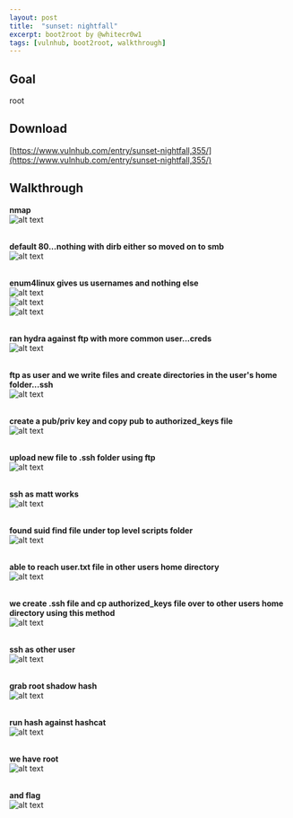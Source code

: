 ```yaml
---
layout: post
title:  "sunset: nightfall"
excerpt: boot2root by @whitecr0w1
tags: [vulnhub, boot2root, walkthrough]
---
```


## Goal #
root

## Download #
[https://www.vulnhub.com/entry/sunset-nightfall,355/](https://www.vulnhub.com/entry/sunset-nightfall,355/)

## Walkthrough #

**nmap**
<br>![alt text](../vulnhub/sunset_nightfall/nmap.png)
<br><br>

**default 80...nothing with dirb either so moved on to smb**
<br>![alt text](../vulnhub/sunset_nightfall/default80.png)
<br><br>

**enum4linux gives us usernames and nothing else**
<br>![alt text](../vulnhub/sunset_nightfall/e4l_1.png)
<br>![alt text](../vulnhub/sunset_nightfall/e4l_2.png)
<br>![alt text](../vulnhub/sunset_nightfall/e4l_3.png)
<br><br>

**ran hydra against ftp with more common user...creds**
<br>![alt text](../vulnhub/sunset_nightfall/hydra_ftp.png)
<br><br>

**ftp as user and we write files and create directories in the user's home folder...ssh**
<br>![alt text](../vulnhub/sunset_nightfall/ftp.png)
<br><br>

**create a pub/priv key and copy pub to authorized_keys file**
<br>![alt text](../vulnhub/sunset_nightfall/ssh_keygen.png)
<br><br>

**upload new file to .ssh folder using ftp**
<br>![alt text](../vulnhub/sunset_nightfall/ftp_authkeys.png)
<br><br>

**ssh as matt works**
<br>![alt text](../vulnhub/sunset_nightfall/ssh.png)
<br><br>

**found suid find file under top level scripts folder**
<br>![alt text](../vulnhub/sunset_nightfall/suid.png)
<br><br>

**able to reach user.txt file in other users home directory**
<br>![alt text](../vulnhub/sunset_nightfall/user.png)
<br><br>

**we create .ssh file and cp authorized_keys file over to other users home directory using this method**
<br>![alt text](../vulnhub/sunset_nightfall/find_cp.png)
<br><br>

**ssh as other user**
<br>![alt text](../vulnhub/sunset_nightfall/ssh_nightfall.png)
<br><br>

**grab root shadow hash**
<br>![alt text](../vulnhub/sunset_nightfall/sudo_shadow.png)
<br><br>

**run hash against hashcat**
<br>![alt text](../vulnhub/sunset_nightfall/hashcat.png)
<br><br>

**we have root**
<br>![alt text](../vulnhub/sunset_nightfall/root.png)
<br><br>

**and flag**
<br>![alt text](../vulnhub/sunset_nightfall/root_flag.png)
<br><br>